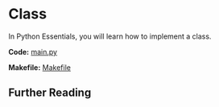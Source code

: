 # Class

In Python Essentials, you will learn how to implement a class.

**Code:** [main.py](main.py)

**Makefile:** [Makefile](Makefile)

## Further Reading
